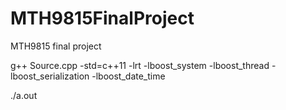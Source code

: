# MTH9815FinalProject
MTH9815 final project

g++ Source.cpp -std=c++11 -lrt -lboost_system -lboost_thread -lboost_serialization -lboost_date_time

./a.out
